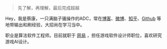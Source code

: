 > 先了解，再理解，最后完成超越

Hey，我是蔡康，一只满脑子骚操作的ADC，常在[博客](https://kangcai.github.io)、[微博](weibo.com/caikangpku)、[知乎](https://www.zhihu.com/people/kang-cai-24/pins/posts)、[Github](http://github.com/KangCai) 等地带输出和刷经验，大招尚在学习当中。

职业是算法软件工程师。目前就职于 [网易](https://www.163.com/) ，担任游戏软件设计师职位，喜欢研究游戏AI设计。
